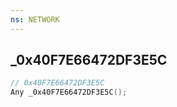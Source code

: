 ```yaml
---
ns: NETWORK
---
```

## _0x40F7E66472DF3E5C

```c
// 0x40F7E66472DF3E5C
Any _0x40F7E66472DF3E5C();
```

